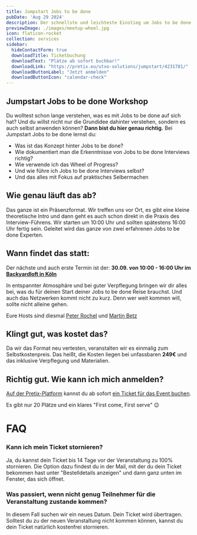 ```yaml
---
title: Jumpstart Jobs to be done
pubDate: 'Aug 29 2024'
description: Der schnellste und leichteste Einstieg um Jobs to be done selbst anwenden zu können
previewImage: ./images/meetup-wheel.jpg
icon: flaticon-rocket
collection: services
sidebar:
  hideContactForm: true
  downloadTitle: Ticketbuchung
  downloadText: "Plätze ab sofort buchbar!"
  downloadLink: "https://pretix.eu/utxo-solutions/jumpstart/4231781/"
  downloadButtonLabel: "Jetzt anmelden"
  downloadButtonIcon: "calendar-check"
---
```


## Jumpstart Jobs to be done Workshop

Du wolltest schon lange verstehen, was es mit Jobs to be done auf sich hat? Und du willst nicht nur die Grundidee dahinter verstehen, sondern es auch selbst anwenden können?
**Dann bist du hier genau richtig.**
Bei Jumpstart Jobs to be done lernst du:

  * Was ist das Konzept hinter Jobs to be done?
  * Wie dokumentiert man die Erkenntnisse von Jobs to be done Interviews richtig?
  * Wie verwende ich das Wheel of Progress?
  * Und wie führe ich Jobs to be done Interviews selbst?
  * Und das alles mit Fokus auf praktisches Selbermachen

## Wie genau läuft das ab?
Das ganze ist ein Präsenzformat. Wir treffen uns vor Ort, es gibt eine kleine theoretische Intro und dann geht es auch schon direkt in die Praxis des Interview-Führens. Wir starten um 10:00 Uhr und sollten spätestens 16:00 Uhr fertig sein. Geleitet wird das ganze von zwei erfahrenen Jobs to be done Experten.

## Wann findet das statt:
Der nächste und auch erste Termin ist der: **30.09. von 10:00 - 16:00 Uhr im [Backyardloft in Köln](https://www.backyard-loft.de/)**

In entspannter Atmosphäre und bei guter Verpflegung bringen wir dir alles bei, was du für deinen Start deiner Jobs to be done Reise brauchst. Und auch das Netzwerken kommt nicht zu kurz. Denn wer weit kommen will, sollte nicht alleine gehen.

Eure Hosts sind diesmal [Peter Rochel](https://www.linkedin.com/in/peterrochel/) und [Martin Betz](https://www.linkedin.com/in/martin-betz/)

## Klingt gut, was kostet das?

Da wir das Format neu vertesten, veranstalten wir es einmalig zum Selbstkostenpreis. Das heißt, die Kosten liegen bei unfassbaren **249€** und das inklusive Verpflegung und Materialien.

## Richtig gut. Wie kann ich mich anmelden?

[Auf der Pretix-Platform](https://pretix.eu/utxo-solutions/jumpstart/4231781/) kannst du ab sofort [ein Ticket für das Event buchen](https://pretix.eu/utxo-solutions/jumpstart/4231781/).

Es gibt nur 20 Plätze und ein klares "First come, First serve" 😉

# FAQ
### Kann ich mein Ticket stornieren?
Ja, du kannst dein Ticket bis 14 Tage vor der Veranstaltung zu 100% stornieren. Die Option dazu findest du in der Mail, mit der du dein Ticket bekommen hast unter "Bestelldetails anzeigen" und dann ganz unten im Fenster, das sich öffnet.

### Was passiert, wenn nicht genug Teilnehmer für die Veranstaltung zustande kommen?
In diesem Fall suchen wir ein neues Datum. Dein Ticket wird übertragen. Solltest du zu der neuen Veranstaltung nicht kommen können, kannst du dein Ticket natürlich kostenfrei stornieren. 
